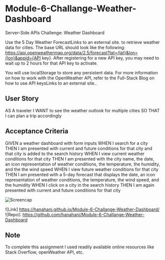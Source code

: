 # Module-6-Challange-Weather-Dashboard
Server-Side APIs Challenge: Weather Dashboard


Use the 5 Day Weather ForecastLinks to an external site. to retrieve weather data for cities. The base URL should look like the following: https://api.openweathermap.org/data/2.5/forecast?lat={lat}&lon={lon}&appid={API key}. After registering for a new API key, you may need to wait up to 2 hours for that API key to activate.

You will use localStorage to store any persistent data. For more information on how to work with the OpenWeather API, refer to the Full-Stack Blog on how to use API keysLinks to an external site..


## User Story

AS A traveler
I WANT to see the weather outlook for multiple cities
SO THAT I can plan a trip accordingly

## Acceptance Criteria

GIVEN a weather dashboard with form inputs
WHEN I search for a city
THEN I am presented with current and future conditions for that city and that city is added to the search history
WHEN I view current weather conditions for that city
THEN I am presented with the city name, the date, an icon representation of weather conditions, the temperature, the humidity, and the the wind speed
WHEN I view future weather conditions for that city
THEN I am presented with a 5-day forecast that displays the date, an icon representation of weather conditions, the temperature, the wind speed, and the humidity
WHEN I click on a city in the search history
THEN I am again presented with current and future conditions for that city


![Screencap](https://github.com/hanahanj/Module-6-Challange-Weather-Dashboard/blob/main/Assets/Mod5-Screencap.png) 

![Link] https://hanahanj.github.io/Module-6-Challange-Weather-Dashboard/
![Repo]: https://github.com/hanahanj/Module-6-Challange-Weather-Dashboard

## Note
To complete this assignment I used readily available online resources like Stack Overflow, openWeather API, etc. 